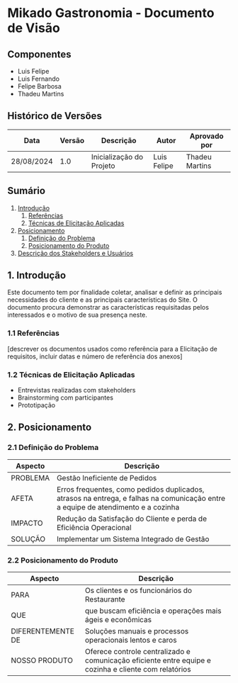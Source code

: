 # Mikado Gastronomia - Documento de Visão

## Componentes
- Luis Felipe
- Luis Fernando
- Felipe Barbosa
- Thadeu Martins

## Histórico de Versões

| Data | Versão | Descrição | Autor | Aprovado por |
|------|--------|-----------|-------|--------------|
| 28/08/2024 | 1.0 | Inicialização do Projeto | Luis Felipe | Thadeu Martins |

## Sumário
1. [Introdução](#1-introducao)
   1. [Referências](#11-referencias)
   2. [Técnicas de Elicitação Aplicadas](#12-tecnicas-de-elicitacao-aplicadas)
2. [Posicionamento](#2-posicionamento)
   1. [Definição do Problema](#21-definicao-do-problema)
   2. [Posicionamento do Produto](#22-posicionamento-do-produto)
3. [Descrição dos Stakeholders e Usuários](#3-descricao-dos-stakeholders-e-usuarios)

## 1. Introdução
Este documento tem por finalidade coletar, analisar e definir as principais necessidades do cliente e as principais características do Site. O documento procura demonstrar as características requisitadas pelos interessados e o motivo de sua presença neste.

### 1.1 Referências
[descrever os documentos usados como referência para a Elicitação de requisitos, incluir datas e número de referência dos anexos]

### 1.2 Técnicas de Elicitação Aplicadas
- Entrevistas realizadas com stakeholders 
- Brainstorming com participantes
- Prototipação

## 2. Posicionamento

### 2.1 Definição do Problema

| Aspecto | Descrição |
|---------|-----------|
| PROBLEMA | Gestão Ineficiente de Pedidos |
| AFETA | Erros frequentes, como pedidos duplicados, atrasos na entrega, e falhas na comunicação entre a equipe de atendimento e a cozinha |
| IMPACTO | Redução da Satisfação do Cliente e perda de Eficiência Operacional |
| SOLUÇÃO | Implementar um Sistema Integrado de Gestão |

### 2.2 Posicionamento do Produto

| Aspecto | Descrição |
|---------|-----------|
| PARA | Os clientes e os funcionários do Restaurante |
| QUE | que buscam eficiência e operações mais ágeis e econômicas |
| DIFERENTEMENTE DE | Soluções manuais e processos operacionais lentos e caros |
| NOSSO PRODUTO | Oferece controle centralizado e comunicação eficiente entre equipe e cozinha e cliente com relatórios |
